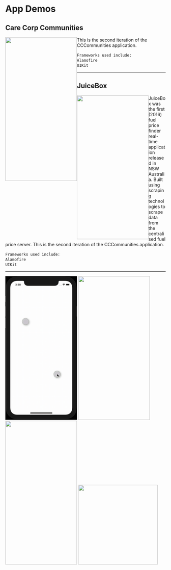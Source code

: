 # App Demos 
## Care Corp Communities

<img align="left" width="225" height="451" src="/CCCommunitiesDemo.gif">

This is the second iteration of the CCCommunities application.
```
Frameworks used include:
Alamofire
UIKit
```

---











## JuiceBox
<img align="left" width="225" height="451" src="/JuiceboxDemo.gif">

JuiceBox was the first (2016) fuel price finder real-time application released in NSW Australia. 
Built using scraping technologies to scrape data from the centralised fuel price server.
This is the second iteration of the CCCommunities application.
```
Frameworks used include:
Alamofire
UIKit
```

---

<img src="/CirclesDemo.gif" width="225" height="451">
<img src="/BlueSkyDemo.gif" width="225" height="451">
<img src="/CyberStudiosDemo.gif" width="225" height="451">
<img src="/PingDemo.gif" width="250" height="250">
